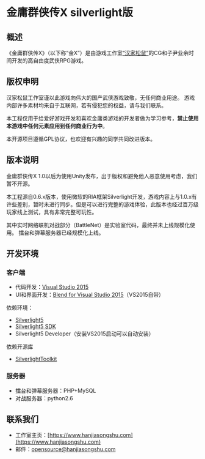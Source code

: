 # 金庸群侠传X silverlight版

## 概述

《金庸群侠传X》（以下称“金X”）是由游戏工作室[“汉家松鼠”](https://www.hanjiasongshu.com)的CG和子尹业余时间开发的高自由度武侠RPG游戏。


## 版权申明

汉家松鼠工作室谨以此游戏向伟大的国产武侠游戏致敬，无任何商业用途。
游戏内部许多素材均来自于互联网，若有侵犯您的权益，请与我们联系。

本工程仅用于给爱好游戏开发和喜欢金庸类游戏的开发者做为学习参考，**禁止使用本游戏中任何元素应用到任何商业行为中**。

本开源项目遵循GPL协议，也欢迎有兴趣的同学共同改进版本。

## 版本说明

金庸群侠传X 1.0以后为使用Unity发布，出于版权和避免他人恶意使用考虑，我们暂不开源。

本工程源自0.6.x版本，使用微软的RIA框架Silverlight开发，游戏内容上与1.0.x有许些差别，暂时未进行同步。但是可以进行完整的游戏体验，此版本也经过百万级玩家线上测试，具有非常完整可玩性。

其中实时网络联机对战部分（BattleNet）是实验室代码，最终并未上线规模化使用。
擂台和弹幕服务器已经规模化上线。

## 开发环境

### 客户端

* 代码开发：[Visual Studio 2015](http://download.microsoft.com/download/B/4/8/B4870509-05CB-447C-878F-2F80E4CB464C/vs2015.com_chs.iso)
* UI和界面开发：[Blend for Visual Studio 2015](https://blogs.msdn.microsoft.com/visualstudio/2014/11/13/blend-for-visual-studio-2015-preview/)（VS2015自带）

依赖环境：

* [Silverlight5](https://www.microsoft.com/silverlight/)
* [Silverlight5 SDK](https://www.microsoft.com/en-us/download/details.aspx?id=28359)
* Silverlight5 Developer（安装VS2015启动可以自动安装）

依赖开源库

* [SilverlightToolkit](https://github.com/MicrosoftArchive/SilverlightToolkit)

### 服务器

* 擂台和弹幕服务器：PHP+MySQL
* 对战服务器：python2.6

## 联系我们

* 工作室主页：[https://www.hanjiasongshu.com](https://www.hanjiasongshu.com)
* 邮件：[opensource@hanjiasongshu.com](mailto://opensource@hanjiasongshu.com)
